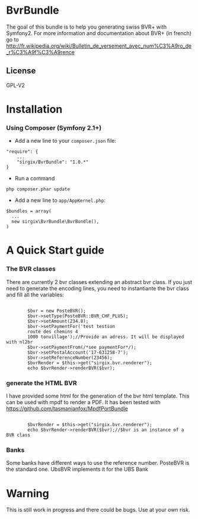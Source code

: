 BvrBundle
=========

The goal of this bundle is to help you generating swiss BVR+ with Symfony2. For more information and documentation about BVR+ (in french)
go to http://fr.wikipedia.org/wiki/Bulletin_de_versement_avec_num%C3%A9ro_de_r%C3%A9f%C3%A9rence

License
-------
GPL-V2

Installation
============
### Using Composer (Symfony 2.1+)

* Add a new line to your `composer.json` file:
<pre><code>"require": {
    ...
    "sirgix/BvrBundle": "1.0.*"
}
</code></pre>

* Run a command
<pre><code>php composer.phar update
</code></pre>

* Add a new line to `app/AppKernel.php`:
<pre><code>$bundles = array(
  ...
  new sirgix\BvrBundle\BvrBundle(),
)
</code></pre>


A Quick Start guide
==============================================
### The BVR classes
There are currently 2 bvr classes extending an abstract bvr class.
If you just need to generate the encoding lines, you need to instantiante the bvr class
and fill all the variables:
<pre><code>
        $bvr = new PosteBVR();
        $bvr->setType(PosteBVR::BVR_CHF_PLUS);
        $bvr->setAmount(234.8);
        $bvr->setPaymentFor('test testson
        route des chemins 4
        1000 tonvillage');//Provide an adress. It will be displayed with nl2br
        $bvr->setPaymentFrom(/*see paymentFor*/);
        $bvr->setPostalAccount('17-631258-7');
        $bvr->setReferenceNumber(23456);
        $bvrRender = $this->get("sirgix.bvr.renderer");
        echo $bvrRender->renderBVR($bvr);
</code></pre>

### generate the HTML BVR
I have provided some html for the generation of the bvr html template.
This can be used with mpdf to render a PDF.
It has been tested with https://github.com/tasmanianfox/MpdfPortBundle
<pre><code>
        $bvrRender = $this->get("sirgix.bvr.renderer");
        echo $bvrRender->renderBVR($bvr);//$bvr is an instance of a BVR class
</code></pre>

### Banks
Some banks have different ways to use the reference number. PosteBVR is the standard one.
UbsBVR implements it for the UBS Bank

Warning
==============================================
This is still work in progress and there could be bugs. Use at your own risk.
